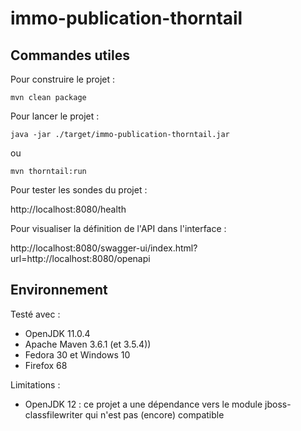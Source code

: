 # immo-publication-thorntail

## Commandes utiles
 
Pour construire le projet :
```
mvn clean package
```

Pour lancer le projet :
```
java -jar ./target/immo-publication-thorntail.jar 
```
ou
```
mvn thorntail:run 
```

Pour tester les sondes du projet :

http://localhost:8080/health

Pour visualiser la définition de l'API dans l'interface :

http://localhost:8080/swagger-ui/index.html?url=http://localhost:8080/openapi

## Environnement
Testé avec :
* OpenJDK 11.0.4
* Apache Maven 3.6.1 (et 3.5.4))
* Fedora 30 et Windows 10
* Firefox 68

Limitations :
* OpenJDK 12 : ce projet a une dépendance vers le module jboss-classfilewriter qui n'est pas (encore) compatible

